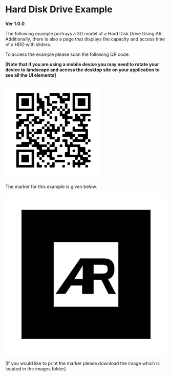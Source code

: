 # Hard Disk Drive Example
**Ver 1.0.0**

The following example portrays a 3D model of a Hard Disk Drive Using AR. Additionally, there is also a page that displays the capacity and access time of a HDD with sliders.


To access the example please scan the following QR code:

**[Note that if you are using a mobile device you may need to rotate your device to landscape and access the desktop site on your application to see all the UI elements]**


![](images/frame.png)


The marker for this example is given below:


![](images/default-marker.png)


[If you would like to print the marker please download the image which is located in the images folder]
